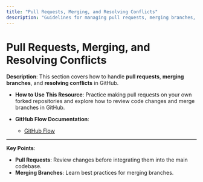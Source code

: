 ```yaml
---
title: "Pull Requests, Merging, and Resolving Conflicts"
description: "Guidelines for managing pull requests, merging branches, and resolving conflicts in GitHub."
---
```


# Pull Requests, Merging, and Resolving Conflicts

**Description**:
This section covers how to handle **pull requests**, **merging branches**, and **resolving conflicts** in GitHub.


- **How to Use This Resource**:
  Practice making pull requests on your own forked repositories and explore how to review code changes and merge branches in GitHub.

- **GitHub Flow Documentation**:
  - [GitHub Flow](https://docs.github.com/en/get-started/using-github/github-flow)

---

**Key Points**:
- **Pull Requests**: Review changes before integrating them into the main codebase.
- **Merging Branches**: Learn best practices for merging branches.

